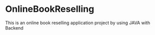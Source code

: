 # OnlineBookReselling
This is an online book reselling application project by using JAVA with Backend
